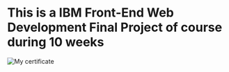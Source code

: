 # This is a  IBM Front-End Web Development Final Project of course during 10 weeks 

![My certificate](https://skills.yourlearning.ibm.com/certificate/share/dd774fe79cewogICJvYmplY3RJZCIgOiAiVVJMLUMxNTMzNkU3OEFBRiIsCiAgImxlYXJuZXJDTlVNIiA6ICIxNzQ1NzYyUkVHIiwKICAib2JqZWN0VHlwZSIgOiAiQUNUSVZJVFkiCn0f8a586fef9-10)
